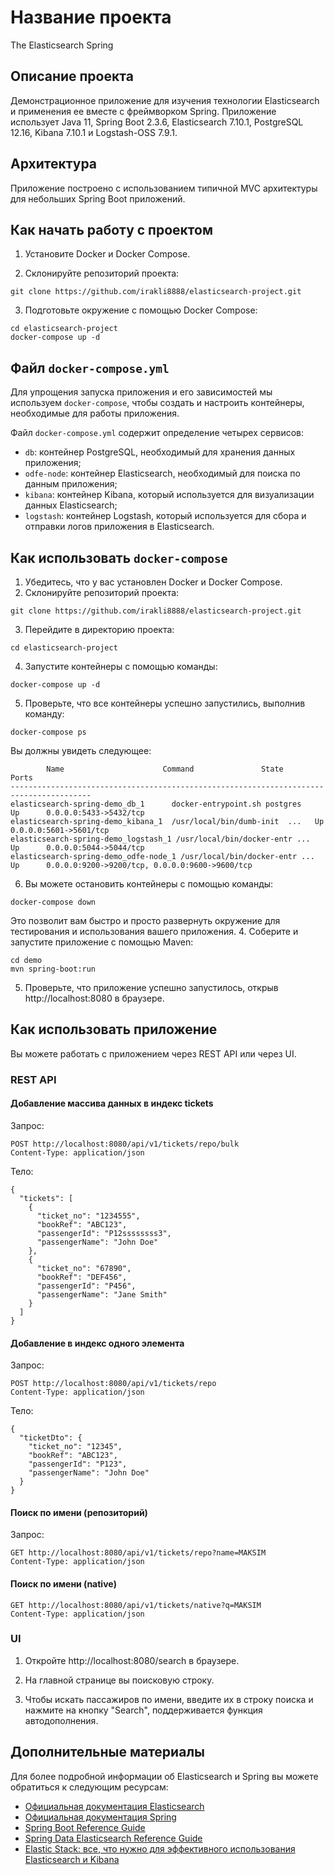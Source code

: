 
# Название проекта

The Elasticsearch Spring

## Описание проекта

Демонстрационное приложение для изучения технологии Elasticsearch и применения ее вместе с фреймворком Spring. Приложение использует Java 11, Spring Boot 2.3.6, Elasticsearch 7.10.1, PostgreSQL 12.16, Kibana 7.10.1 и Logstash-OSS 7.9.1.

## Архитектура

Приложение построено с использованием типичной MVC архитектуры для небольших Spring Boot приложений.

## Как начать работу с проектом

1. Установите Docker и Docker Compose.

2. Склонируйте репозиторий проекта:
```
git clone https://github.com/irakli8888/elasticsearch-project.git
```

3. Подготовьте окружение с помощью Docker Compose:
```
cd elasticsearch-project
docker-compose up -d
```
## Файл `docker-compose.yml`

Для упрощения запуска приложения и его зависимостей мы используем `docker-compose`, чтобы создать и настроить контейнеры, необходимые для работы приложения.

Файл `docker-compose.yml` содержит определение четырех сервисов:
- `db`: контейнер PostgreSQL, необходимый для хранения данных приложения;
- `odfe-node`: контейнер Elasticsearch, необходимый для поиска по данным приложения;
- `kibana`: контейнер Kibana, который используется для визуализации данных Elasticsearch;
- `logstash`: контейнер Logstash, который используется для сбора и отправки логов приложения в Elasticsearch.

## Как использовать `docker-compose`

1. Убедитесь, что у вас установлен Docker и Docker Compose.
2. Склонируйте репозиторий проекта:
```
git clone https://github.com/irakli8888/elasticsearch-project.git
```
3. Перейдите в директорию проекта:
```
cd elasticsearch-project
```
4. Запустите контейнеры с помощью команды:
```
docker-compose up -d
```
5. Проверьте, что все контейнеры успешно запустились, выполнив команду:
```
docker-compose ps
```
Вы должны увидеть следующее:
```
        Name                      Command               State           Ports
----------------------------------------------------------------------------------------
elasticsearch-spring-demo_db_1      docker-entrypoint.sh postgres    Up      0.0.0.0:5433->5432/tcp
elasticsearch-spring-demo_kibana_1  /usr/local/bin/dumb-init  ...   Up      0.0.0.0:5601->5601/tcp
elasticsearch-spring-demo_logstash_1 /usr/local/bin/docker-entr ...   Up      0.0.0.0:5044->5044/tcp
elasticsearch-spring-demo_odfe-node_1 /usr/local/bin/docker-entr ...   Up      0.0.0.0:9200->9200/tcp, 0.0.0.0:9600->9600/tcp
```
6. Вы можете остановить контейнеры с помощью команды:
```
docker-compose down
```

Это позволит вам быстро и просто развернуть окружение для тестирования и использования вашего приложения.
4. Соберите и запустите приложение с помощью Maven:
```
cd demo
mvn spring-boot:run
```

5. Проверьте, что приложение успешно запустилось, открыв http://localhost:8080 в браузере.

## Как использовать приложение

Вы можете работать с приложением через REST API или через UI.

### REST API

#### Добавление массива данных в индекс tickets

Запрос:
```
POST http://localhost:8080/api/v1/tickets/repo/bulk
Content-Type: application/json
```

Тело:
```
{
  "tickets": [
    {
      "ticket_no": "1234555",
      "bookRef": "ABC123",
      "passengerId": "P12ssssssss3",
      "passengerName": "John Doe"
    },
    {
      "ticket_no": "67890",
      "bookRef": "DEF456",
      "passengerId": "P456",
      "passengerName": "Jane Smith"
    }
  ]
}
```

#### Добавление в индекс одного элемента 

Запрос:
```
POST http://localhost:8080/api/v1/tickets/repo
Content-Type: application/json
```
Тело:
```
{
  "ticketDto": {
    "ticket_no": "12345",
    "bookRef": "ABC123",
    "passengerId": "P123",
    "passengerName": "John Doe"
  }
}
```

#### Поиск по имени (репозиторий)

Запрос:
```
GET http://localhost:8080/api/v1/tickets/repo?name=MAKSIM
Content-Type: application/json
```

#### Поиск по имени (native)
```
GET http://localhost:8080/api/v1/tickets/native?q=MAKSIM
Content-Type: application/json
```

### UI

1. Откройте http://localhost:8080/search в браузере.

2. На главной странице вы поисковую строку.

6. Чтобы искать пассажиров по имени, введите их в строку поиска и нажмите на кнопку "Search", поддерживается функция автодополнения.

## Дополнительные материалы

Для более подробной информации об Elasticsearch и Spring вы можете обратиться к следующим ресурсам:

- [Официальная документация Elasticsearch](https://www.elastic.co/guide/en/elasticsearch/reference/current/index.html)
- [Официальная документация Spring](https://docs.spring.io/spring-framework/docs/current/reference/html/)
- [Spring Boot Reference Guide](https://docs.spring.io/spring-boot/docs/2.3.x/reference/html/)
- [Spring Data Elasticsearch Reference Guide](https://docs.spring.io/spring-data/elasticsearch/docs/4.1.15/reference/html/)
- [Elastic Stack: все, что нужно для эффективного использования Elasticsearch и Kibana](https://www.elastic.co/what-is/elk-stack)
